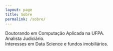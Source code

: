 ```yaml
---
layout: page
title: Sobre
permalink: /sobre/
---
```



Doutorando em Computação Aplicada na UFPA. <br>
Analista Judiciário. <br>
Interesses em Data Science e fundos imobiliários. <br>
